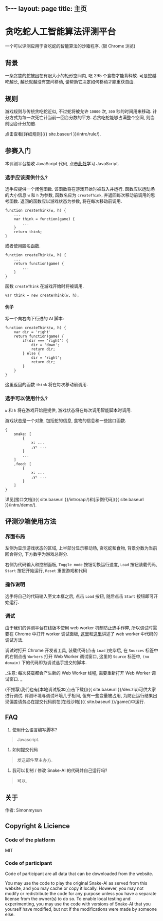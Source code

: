 1---
layout: page
title: 主页
---
贪吃蛇人工智能算法评测平台
========

一个可以评测应用于贪吃蛇的智能算法的沙箱程序. (限 Chrome 浏览)

## 背景

一条贪婪的蛇被困在有限大小的矩形空间内, 吃 295 个食物才能背释放. 可是蛇越吃越长, 越长就越没有空间移动, 请帮助它决定如何移动才能重获自由. 

## 规则

游戏规则与传统贪吃蛇近似, 不过蛇将被允许 `10000` 次, `300` 秒的时间用来移动. 计分方式为每一次死亡计当前一回合分数的平方. 若贪吃蛇能够占满整个空间, 则当前回合计分加倍. 

点击查看[详细规则]({{ site.baseurl }}/intro/rule/). 

## 参赛入门

本评测平台接收 JavaScript 代码, 点击[此处](http://bonsaiden.github.io/JavaScript-Garden/zh/)学习 JavaScript. 

### 选手应该提供什么? 

选手应提供一个闭包函数. 该函数将在游戏开始时被载入并运行. 函数应以运动场的大小信息 `w` 和 `h` 为参数, 函数名应为 `createThink`, 并返回每次移动前调用的思考函数. 返回的函数应以游戏状态为参数, 将在每次移动前调用. 

	function createThink(w, h) {
	    ...
	    var think = function(game) {
	        ...
	    }
	    return think;
	}

或者使用匿名函数. 

	function createThink(w, h) {
	    ...
	    return function(game) {
	        ...
	    }
	}

函数 `createThink` 在游戏开始时将被调用. 

	var think = new createThink(w, h);

#### 例子

写一个向右向下行进的 AI 脚本: 

	function createThink(w, h) {
	    var dir = 'right'
	    return function(game) {
	        if(dir === 'right') {
	            dir = 'down';
	            return dir;
	        } else {
	            dir = 'right';
	            return dir;
	        }
	    }
	}


这里返回的函数 `think` 将在每次移动前调用. 

### 选手可以使用什么? 

`w` 和 `h` 将在游戏开始是提供, 游戏状态将在每次调用智能脚本时调用. 

游戏状态是一个对象, 包括蛇的信息, 食物的信息和一些接口函数. 

	{
	    snake: [
	        {
	            x: ...
	            ,y: ...
	        }
	        ...
	    ]
	    ,food: [
	        {
	            x: ...
	            ,y: ...
	        }
	    ]
	}


详见[接口文档]({{ site.baseurl }}/intro/api/)和[示例代码]({{ site.baseurl }}/intro/demo/). 

## 评测沙箱使用方法

### 界面布局

左侧为显示游戏状态的区域, 上半部分显示移动场, 贪吃蛇和食物, 背景分数为当前回合得分, 下方数字为游戏总得分. 

右侧为代码输入和控制面板, `Toggle mode` 按钮切换运行速度, `Load` 按钮装载代码, `Start` 按钮开始运行, `Reset` 重置游戏和代码

### 操作说明

选手将自己的代码输入至文本框之后, 点击 `Load` 按钮, 随后点击 `Start` 按钮即可开始运行. 

### 调试

由于我们的评测平台在线版本使用 web worker 机制防止选手作弊, 所以调试时需要在 Chrome 中打开 worker 调试面板, [这里](http://www.nczonline.net/blog/2009/08/25/web-workers-errors-and-debugging/)和[这里](http://blog.csdn.net/donghao526/article/details/9664701)讲述了 web worker 中代码的调试方法. 

调试时打开 Chrome 开发者工具, 装载代码(点击 `Load` )完毕后, 在 `Sources` 标签中的右侧点击 `Workers` 打开 Web Worker 调试窗口, 这里的 `Source` 标签中, `(no domain)` 下的代码即为调试选手提交的脚本. 

_注意: 每次装载都会产生新的 Web Worker 线程, 需要重新打开 Web Worker 调试窗口. _

(不推荐)我们也有[本地调试版本(点击下载)]({{ site.baseurl }}/dev.zip)可供大家进行调试. 评测环境与调试环境几乎相同, 但有一些变量被占用, 为防止运行结果出现偏差请务必在提交代码前在[在线沙箱]({{ site.baseurl }}/game/)中运行. 

## FAQ

1. 使用什么语言编写脚本? 
> Javascript. 

1. 如何提交代码
> 发送邮件至主办方. 

1. 我可以复制 / 修改 Snake-AI 的代码并自己运行吗? 
> 可以. 

## 关于

作者: Simonmysun

<!--鸣谢: Friends-->

## Copyright & Licience

### Code of the platform

MIT

### Code of participant
Code of participant are all data that can be downloaded from the website. 

You may use the code to play the original Snake-AI as served from this website, and you may cache or copy it locally. However, you may not modify or redistribute the code for any purpose unless you have a separate license from the owner(s) to do so. To enable local testing and experimenting, you may use the code with versions of Snake-AI that you yourself have modified, but not if the modifications were made by someone else.